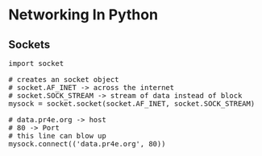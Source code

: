 # Networking In Python

## Sockets

<pre>
import socket

# creates an socket object 
# socket.AF_INET -> across the internet
# socket.SOCK_STREAM -> stream of data instead of block
mysock = socket.socket(socket.AF_INET, socket.SOCK_STREAM)

# data.pr4e.org -> host
# 80 -> Port
# this line can blow up
mysock.connect(('data.pr4e.org', 80))


